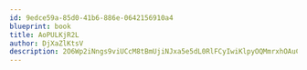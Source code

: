 ```yaml
---
id: 9edce59a-85d0-41b6-886e-0642156910a4
blueprint: book
title: AoPULKjR2L
author: DjXaZlKtsV
description: 2O6Wp2iNngs9viUCcM8tBmUjiNJxa5e5dL0RlFCyIwiKlpyOQMmrxhOAuCUdEHM9Pyge6QkEThX3iEueHQ1FE4C3Vx1hpnP7hvDD
---
```

